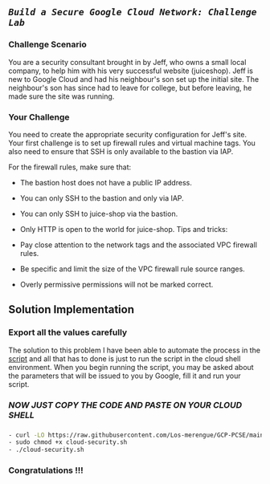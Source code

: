 ## ***```Build a Secure Google Cloud Network: Challenge Lab```***

### Challenge Scenario

You are a security consultant brought in by Jeff, who owns a small local company, to help him with his very successful website (juiceshop). Jeff is new to Google Cloud and had his neighbour's son set up the initial site. The neighbour's son has since had to leave for college, but before leaving, he made sure the site was running.


### Your Challenge

You need to create the appropriate security configuration for Jeff's site. Your first challenge is to set up firewall rules and virtual machine tags. You also need to ensure that SSH is only available to the bastion via IAP.

For the firewall rules, make sure that:

- The bastion host does not have a public IP address.
- You can only SSH to the bastion and only via IAP.
- You can only SSH to juice-shop via the bastion.
- Only HTTP is open to the world for juice-shop.
Tips and tricks:

- Pay close attention to the network tags and the associated VPC firewall rules.
- Be specific and limit the size of the VPC firewall rule source ranges.
- Overly permissive permissions will not be marked correct.


## Solution Implementation

### Export all the values carefully

The solution to this problem I have been able to automate the process in the [script](./cloud-security.sh) and all that has to 
done is just to run the script in the cloud shell environment. When you begin running the script, you may be asked about 
the parameters that will be issued to you by Google, fill it and run your script.

###
###

### ***NOW JUST COPY THE CODE AND PASTE ON YOUR CLOUD SHELL***
###
###

```bash 
- curl -LO https://raw.githubusercontent.com/Los-merengue/GCP-PCSE/main/Implement%20Cloud%20Security%20Fundamentals%20on%20Google%20Cloud%EF%80%BA%20Challenge%20Lab/cloud-security.sh
- sudo chmod +x cloud-security.sh
- ./cloud-security.sh

```

### Congratulations !!!